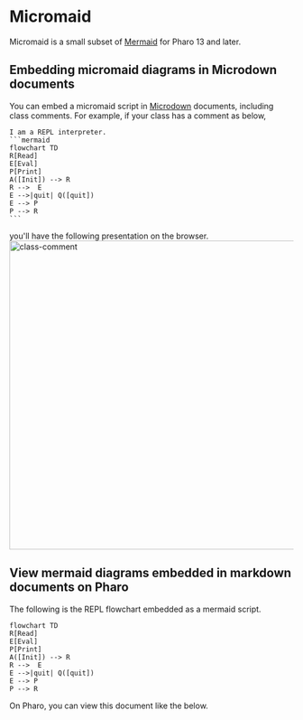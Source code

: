 # Micromaid
Micromaid is a small subset of [Mermaid](https://mermaid.live/) for Pharo 13 and later.

## Embedding micromaid diagrams in Microdown documents

You can embed a micromaid script in [Microdown](https://github.com/pillar-markup/Microdown) documents, including class comments.
For example, if your class has a comment as below,

````text
I am a REPL interpreter.
```mermaid
flowchart TD
R[Read]
E[Eval]
P[Print]
A([Init]) --> R
R -->  E
E -->|quit| Q([quit])
E --> P
P --> R
```
````
you'll have the following presentation on the browser.
<img width="650" height="547" alt="class-comment" src="https://github.com/user-attachments/assets/c2b6e307-7a81-4bed-ac0c-06e415180b26" />

## View mermaid diagrams embedded in markdown documents on Pharo

The following is the REPL flowchart embedded as a mermaid script.

```mermaid
flowchart TD
R[Read]
E[Eval]
P[Print]
A([Init]) --> R
R -->  E
E -->|quit| Q([quit])
E --> P
P --> R
```

On Pharo, you can view this document like the below.

